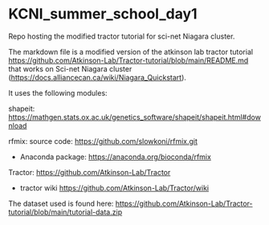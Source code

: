 # KCNI_summer_school_day1
Repo hosting the modified tractor tutorial for sci-net Niagara cluster.


The markdown file is a modified version of the atkinson lab tractor tutorial https://github.com/Atkinson-Lab/Tractor-tutorial/blob/main/README.md that works on Sci-net Niagara cluster (https://docs.alliancecan.ca/wiki/Niagara_Quickstart).

It uses the following modules:

shapeit: https://mathgen.stats.ox.ac.uk/genetics_software/shapeit/shapeit.html#download


rfmix: source code: https://github.com/slowkoni/rfmix.git
- Anaconda package: https://anaconda.org/bioconda/rfmix

Tractor: https://github.com/Atkinson-Lab/Tractor
- tractor wiki https://github.com/Atkinson-Lab/Tractor/wiki

The dataset used is found here: https://github.com/Atkinson-Lab/Tractor-tutorial/blob/main/tutorial-data.zip


